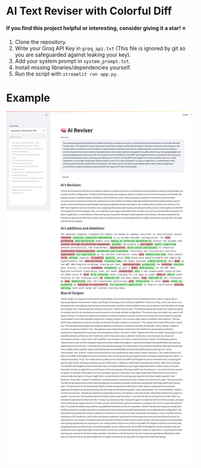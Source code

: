 # AI Text Reviser with Colorful Diff

**If you find this project helpful or interesting, consider giving it a star! ⭐**

1. Clone the repository.
1. Write your Groq API Key in `groq_api.txt` (This file is ignored by git so you are safeguarded against leaking your key).
1. Add your system prompt in `system_prompt.txt`.
1. Install missing libraries/dependencies yourself.
1. Run the script with `streamlit run app.py`.

# Example

![](ai_reviser.png)